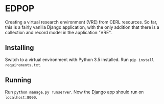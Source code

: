 # EDPOP
Creating a virtual research environment (VRE) from CERL resources. So far, this is a fairly vanilla Django application, with the only addition that there is a collection and record model in the application "VRE".

## Installing
Switch to a virtual environment with Python 3.5 installed. Run `pip install requirements.txt`.

## Running
Run `python manage.py runserver`. Now the Django app should run on `localhost:8000`.
